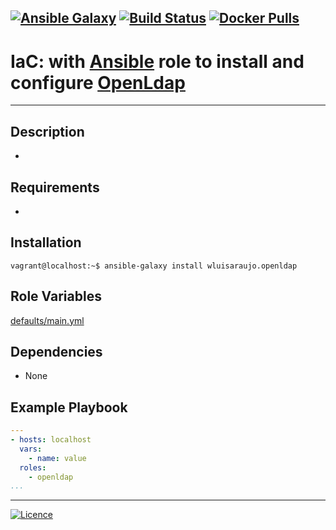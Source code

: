 [![Ansible Galaxy](https://img.shields.io/badge/Ansible%20Galaxy-OpenLdap-blue.svg)](https://galaxy.ansible.com/wluisaraujo/openldap) [![Build Status](https://travis-ci.org/wluisaraujo/ansible-role-openldap.svg?branch=master)](https://travis-ci.org/wluisaraujo/ansible-role-openldap) [![Docker Pulls](https://img.shields.io/badge/docker%20pulls-99-blue)](https://hub.docker.com/r/wluisaraujo/openldap/)
---
# IaC: with [Ansible](https://www.ansible.com) role to install and configure [OpenLdap](https://www.openldap.org/)
------------

Description
------------

 *

Requirements
------------

 *

Installation
------------

```console
vagrant@localhost:~$ ansible-galaxy install wluisaraujo.openldap
```

Role Variables
--------------

[defaults/main.yml](defaults/main.yml)

Dependencies
------------

* None

Example Playbook
----------------
```yaml
---
- hosts: localhost
  vars:
    - name: value
  roles:
    - openldap
...
```

----------------
[![Licence](https://img.shields.io/badge/License-GPL%20v3-red.svg)](https://www.gnu.org/licenses/gpl-3.0.pt-br.html)
